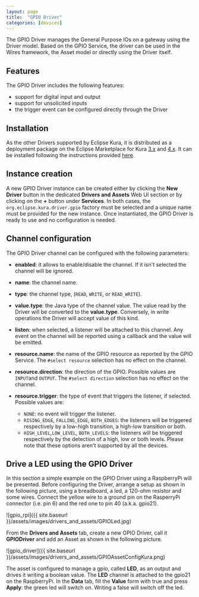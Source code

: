 ```yaml
---
layout: page
title:  "GPIO Driver"
categories: [devices]
---
```


The GPIO Driver manages the General Purpose IOs on a gateway using the Driver model. Based on the GPIO Service, the driver can be used in the Wires framework, the Asset model or directly using the Driver itself.

## Features

The GPIO Driver includes the following features:

- support for digital input and output
- support for unsolicited inputs
- the trigger event can be configured directly through the Driver

## Installation

As the other Drivers supported by Eclipse Kura, it is distributed as a deployment package on the Eclipse Marketplace for Kura [3.x](https://marketplace.eclipse.org/content/gpio-driver-eclipse-kura-3xy) and [4.x](https://marketplace.eclipse.org/content/gpio-driver-eclipse-kura-4xy). It can be installed following the instructions provided [here](/kura/admin/application-management.html#installation-from-eclipse-marketplace).

## Instance creation

A new GPIO Driver instance can be created either by clicking the **New Driver** button in the dedicated **Drivers and Assets** Web UI section or by clicking on the **+** button under **Services**. In both cases, the `org.eclipse.kura.driver.gpio` factory must be selected and a unique name must be provided for the new instance. 
Once instantiated, the GPIO Driver is ready to use and no configuration is needed.

## Channel configuration

The GPIO Driver channel can be configured with the following parameters:

- **enabled**: it allows to enable/disable the channel. If it isn't selected the channel will be ignored.
- **name**: the channel name.
- **type**: the channel type, (`READ`, `WRITE`, or `READ_WRITE`).
- **value.type**: the Java type of the channel value. The value read by the Driver will be converted to the **value.type**. Conversely, in write operations the Driver will accept value of this kind.
- **listen**: when selected, a listener will be attached to this channel. Any event on the channel will be reported using a callback and the value will be emitted.
- **resource.name**: the name of the GPIO resource as reported by the GPIO Service. The `#select resource` selection has no effect on the channel.
- **resource.direction**: the direction of the GPIO. Possible values are `INPUT`and `OUTPUT`. The `#select direction` selection has no effect on the channel.
- **resource.trigger**: the type of event that triggers the listener, if selected. Possible values are:

  - `NONE`: no event will trigger the listener.
  - `RISING_EDGE`, `FALLING_EDGE`, `BOTH_EDGES`: the listeners will be triggered respectively by a low-high transition, a high-low transition or both.
  - `HIGH_LEVEL`,`LOW_LEVEL`, `BOTH_LEVELS`: the listeners will be triggered respectively by the detection of a high, low or both levels. Please note that these options aren't supported by all the devices.

## Drive a LED using the GPIO Driver

In this section a simple example on the GPIO Driver using a RaspberryPi will be presented. Before configuring the Driver, arrange a setup as shown in the following picture, using a breadboard, a led, a 120-ohm resistor and some wires. Connect the yellow wire to a ground pin on the RasperryPi connector (i.e. pin 6) and the red one to pin 40 (a.k.a. gpio21).

![gpio_rpi]({{ site.baseurl }}/assets/images/drivers_and_assets/GPIOLed.jpg)

From the **Drivers and Assets** tab, create a new GPIO Driver, call it **GPIODriver** and add an Asset as shown in the following picture.

![gpio_driver]({{ site.baseurl }}/assets/images/drivers_and_assets/GPIOAssetConfigKura.png)

The asset is configured to manage a gpio, called **LED**, as an output and drives it writing a boolean value. The **LED** channel is attached to the gpio21 on the RaspberryPi. In the **Data** tab, fill the **Value** form with true and press **Apply**: the green led will switch on. Writing a false will switch off the led.
